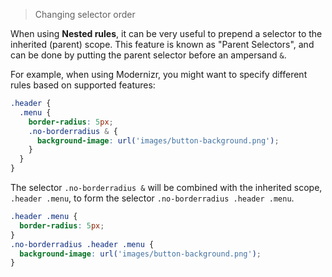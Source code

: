 > Changing selector order

When using **Nested rules**, it can be very useful to prepend a selector to the inherited (parent) scope.  This feature is known as "Parent Selectors", and can be done by putting the parent selector before an ampersand `&`.

For example, when using Modernizr, you might want to specify different rules based on supported features:

```css
.header {
  .menu {
    border-radius: 5px;
    .no-borderradius & {
      background-image: url('images/button-background.png');
    }
  }
}
```

The selector `.no-borderradius &` will be combined with the inherited scope, `.header .menu`, to form the selector `.no-borderradius .header .menu`.

```css
.header .menu {
  border-radius: 5px;
}
.no-borderradius .header .menu {
  background-image: url('images/button-background.png');
}
```
